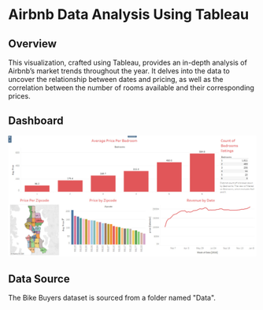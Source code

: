 # Airbnb Data Analysis Using Tableau
## Overview
This visualization, crafted using Tableau, provides an in-depth analysis of Airbnb’s market trends throughout the year. It delves into the data to uncover the relationship between dates and pricing, as well as the correlation between the number of rooms available and their corresponding prices.
## Dashboard
![Dashboard](https://github.com/AL-SayedHamdy/Airbnb-Data-Analysis-Using-Tableau/blob/main/Pics/photo_2024-06-13_16-44-46.jpg)
## Data Source
The Bike Buyers dataset is sourced from a folder named "Data".
